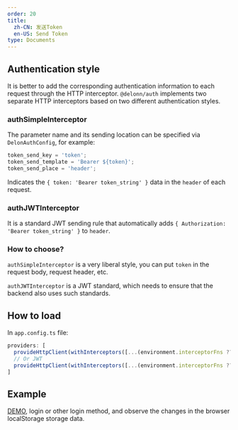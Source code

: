 ```yaml
---
order: 20
title: 
  zh-CN: 发送Token
  en-US: Send Token
type: Documents
---
```


## Authentication style

It is better to add the corresponding authentication information to each request through the HTTP interceptor. `@delonn/auth` implements two separate HTTP interceptors based on two different authentication styles.

### authSimpleInterceptor

The parameter name and its sending location can be specified via `DelonAuthConfig`, for example:

```ts
token_send_key = 'token';
token_send_template = 'Bearer ${token}';
token_send_place = 'header';
```

Indicates the `{ token: 'Bearer token_string' }` data in the `header` of each request.

### authJWTInterceptor

It is a standard JWT sending rule that automatically adds `{ Authorization: 'Bearer token_string' }` to `header`.

### How to choose?

`authSimpleInterceptor` is a very liberal style, you can put `token` in the request body, request header, etc.

`authJWTInterceptor` is a JWT standard, which needs to ensure that the backend also uses such standards.

## How to load

In `app.config.ts` file:

```ts
providers: [
  provideHttpClient(withInterceptors([...(environment.interceptorFns ?? []), authSimpleInterceptor, defaultInterceptor])),
  // Or JWT
  provideHttpClient(withInterceptors([...(environment.interceptorFns ?? []), authJWTInterceptor, defaultInterceptor])),
]
```

## Example

[DEMO](//ng-alain.github.io/ng-alain/#/passport/login), login or other login method, and observe the changes in the browser localStorage storage data.
